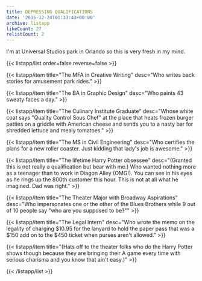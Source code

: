 ```yaml
---
title: DEPRESSING QUALIFICATIONS
date: '2015-12-24T01:33:43+00:00'
archive: listapp
likeCount: 27
relistCount: 2
---
```


I'm at Universal Studios park in Orlando so this is very fresh in my mind.

<!--more-->

{{< listapp/list order=false reverse=false >}}

   {{< listapp/item title="The MFA in Creative Writing"
      desc="Who writes back stories for amusement park rides." >}}

   {{< listapp/item title="The BA in Graphic Design"
      desc="Who paints 43 sweaty faces a day." >}}

   {{< listapp/item title="The Culinary Institute Graduate"
      desc="Whose white coat says \"Quality Control Sous Chef\" at the place that heats frozen burger patties on a griddle with American cheese and sends you to a nasty bar for shredded lettuce and mealy tomatoes." >}}

   {{< listapp/item title="The MS in Civil Engineering"
      desc="Who certifies the plans for a new roller coaster. Just kidding that lady's job is awesome." >}}

   {{< listapp/item title="The lifetime Harry Potter obsessee"
      desc="(Granted this is not really a qualification but bear with me.) Who wanted nothing more as a teenager than to work in Diagon Alley (OMG!). You can see in his eyes as he rings up the 800th customer this hour. This is not at all what he imagined. Dad was right." >}}

   {{< listapp/item title="The Theater Major with Broadway Aspirations"
      desc="Who impersonates one or the other of the Blues Brothers while 9 out of 10 people say \"who are you supposed to be?\"" >}}

   {{< listapp/item title="The Legal Intern"
      desc="Who wrote the memo on the legality of charging $10.95 for the lanyard to hold the paper pass that was a $150 add on to the $450 ticket when purses aren't allowed." >}}

   {{< listapp/item title="(Hats off to the theater folks who do the Harry Potter shows though because they are bringing their A game every time with serious charisma and you know that ain't easy.)" >}}

{{< /listapp/list >}}
